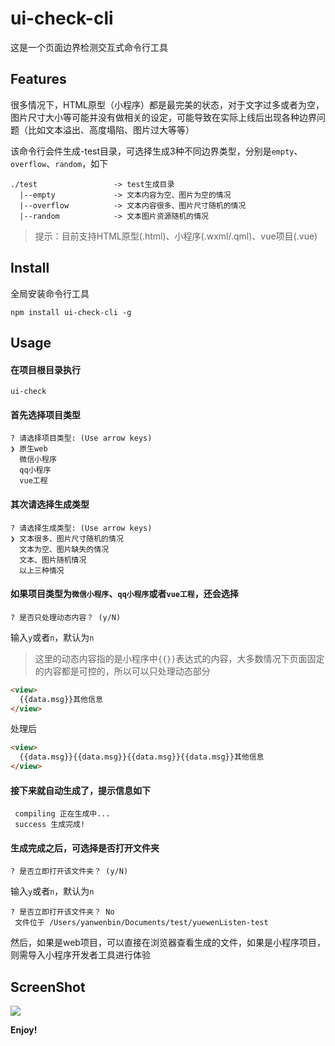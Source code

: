 # ui-check-cli

这是一个页面边界检测交互式命令行工具

## Features

很多情况下，HTML原型（小程序）都是最完美的状态，对于文字过多或者为空，图片尺寸大小等可能并没有做相关的设定，可能导致在实际上线后出现各种边界问题（比如文本溢出、高度塌陷、图片过大等等）

该命令行会件生成-test目录，可选择生成3种不同边界类型，分别是`empty`、`overflow`、`random`，如下

```
./test                 -> test生成目录
  |--empty             -> 文本内容为空、图片为空的情况
  |--overflow          -> 文本内容很多、图片尺寸随机的情况
  |--random            -> 文本图片资源随机的情况
```

> 提示：目前支持HTML原型(.html)、小程序(.wxml/.qml)、vue项目(.vue)

## Install

全局安装命令行工具

```
npm install ui-check-cli -g
```

## Usage

#### 在项目根目录执行

```
ui-check
```

#### 首先选择项目类型

```
? 请选择项目类型: (Use arrow keys)
❯ 原生web 
  微信小程序 
  qq小程序 
  vue工程 
```

#### 其次请选择生成类型

```
? 请选择生成类型: (Use arrow keys)
❯ 文本很多、图片尺寸随机的情况 
  文本为空、图片缺失的情况 
  文本、图片随机情况 
  以上三种情况 
```

#### 如果项目类型为`微信小程序`、`qq小程序`或者`vue工程`，还会选择

```
? 是否只处理动态内容？ (y/N) 
```

输入`y`或者`n`，默认为`n`

> 这里的动态内容指的是小程序中`{{}}`表达式的内容，大多数情况下页面固定的内容都是可控的，所以可以只处理动态部分

```html
<view>
  {{data.msg}}其他信息
</view>
```

处理后

```html
<view>
  {{data.msg}}{{data.msg}}{{data.msg}}{{data.msg}}其他信息
</view>
```

#### 接下来就自动生成了，提示信息如下

```
 compiling 正在生成中...
 success 生成完成!
```

#### 生成完成之后，可选择是否打开文件夹

```
? 是否立即打开该文件夹？ (y/N) 
```

输入`y`或者`n`，默认为`n`

```
? 是否立即打开该文件夹？ No
 文件位于 /Users/yanwenbin/Documents/test/yuewenListen-test
```

然后，如果是web项目，可以直接在浏览器查看生成的文件，如果是小程序项目，则需导入小程序开发者工具进行体验

## ScreenShot

![](https://imgservices-1252317822.image.myqcloud.com/image/20200812/wsdhimz541.gif)

**Enjoy!**
